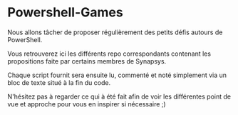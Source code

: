# Powershell-Games

Nous allons tâcher de proposer régulièrement des petits défis autours de PowerShell.

Vous retrouverez ici les différents repo correspondants contenant les propositions faite par certains membres de Synapsys.

Chaque script fournit sera ensuite lu, commenté et noté simplement via un bloc de texte situé à la fin du code.

N'hésitez pas à regarder ce qui à été fait afin de voir les différentes point de vue et approche pour vous en inspirer si nécessaire ;)